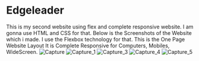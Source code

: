 # Edgeleader
This is my second website using flex and complete responsive website. I am gonna use HTML and CSS for that.
Below is the Screenshots of the Website which i made.
I use the Flexbox technology for that.
This is the One Page Website Layout
It is Complete Responsive for Computers, Mobiles, WideScreen.
![Capture](https://user-images.githubusercontent.com/54658973/90124826-73657900-dd7a-11ea-9a71-80b7d483f3a7.PNG)
![Capture_1](https://user-images.githubusercontent.com/54658973/90124864-824c2b80-dd7a-11ea-9dcc-29e50d5a8813.PNG)
![Capture_3](https://user-images.githubusercontent.com/54658973/90124867-837d5880-dd7a-11ea-9c27-6da5384d32e1.PNG)
![Capture_4](https://user-images.githubusercontent.com/54658973/90124885-8aa46680-dd7a-11ea-9a70-659016c1533a.PNG)
![Capture_5](https://user-images.githubusercontent.com/54658973/90124889-8b3cfd00-dd7a-11ea-87bb-e59c7deda170.PNG)
